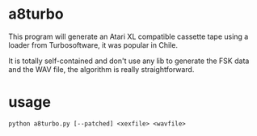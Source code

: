 # a8turbo

This program will generate an Atari XL compatible cassette tape using a loader from Turbosoftware, it was popular in Chile.

It is totally self-contained and don't use any lib to generate the FSK data and the WAV file, the algorithm is really straightforward.


# usage
```
python a8turbo.py [--patched] <xexfile> <wavfile>
```
